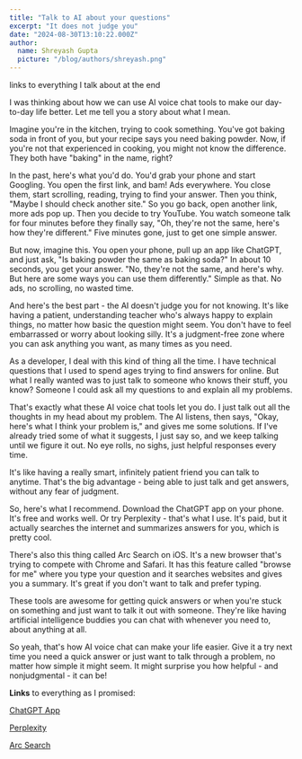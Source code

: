 ```yaml
---
title: "Talk to AI about your questions"
excerpt: "It does not judge you"
date: "2024-08-30T13:10:22.000Z"
author:
  name: Shreyash Gupta
  picture: "/blog/authors/shreyash.png"
---
```


links to everything I talk about at the end

I was thinking about how we can use AI voice chat tools to make our day-to-day life better. Let me tell you a story about what I mean.

Imagine you're in the kitchen, trying to cook something. You've got baking soda in front of you, but your recipe says you need baking powder. Now, if you're not that experienced in cooking, you might not know the difference. They both have "baking" in the name, right?

In the past, here's what you'd do. You'd grab your phone and start Googling. You open the first link, and bam! Ads everywhere. You close them, start scrolling, reading, trying to find your answer. Then you think, "Maybe I should check another site." So you go back, open another link, more ads pop up. Then you decide to try YouTube. You watch someone talk for four minutes before they finally say, "Oh, they're not the same, here's how they're different." Five minutes gone, just to get one simple answer.

But now, imagine this. You open your phone, pull up an app like ChatGPT, and just ask, "Is baking powder the same as baking soda?" In about 10 seconds, you get your answer. "No, they're not the same, and here's why. But here are some ways you can use them differently." Simple as that. No ads, no scrolling, no wasted time.

And here's the best part - the AI doesn't judge you for not knowing. It's like having a patient, understanding teacher who's always happy to explain things, no matter how basic the question might seem. You don't have to feel embarrassed or worry about looking silly. It's a judgment-free zone where you can ask anything you want, as many times as you need.

As a developer, I deal with this kind of thing all the time. I have technical questions that I used to spend ages trying to find answers for online. But what I really wanted was to just talk to someone who knows their stuff, you know? Someone I could ask all my questions to and explain all my problems.

That's exactly what these AI voice chat tools let you do. I just talk out all the thoughts in my head about my problem. The AI listens, then says, "Okay, here's what I think your problem is," and gives me some solutions. If I've already tried some of what it suggests, I just say so, and we keep talking until we figure it out. No eye rolls, no sighs, just helpful responses every time.

It's like having a really smart, infinitely patient friend you can talk to anytime. That's the big advantage - being able to just talk and get answers, without any fear of judgment.

So, here's what I recommend. Download the ChatGPT app on your phone. It's free and works well. Or try Perplexity - that's what I use. It's paid, but it actually searches the internet and summarizes answers for you, which is pretty cool.

There's also this thing called Arc Search on iOS. It's a new browser that's trying to compete with Chrome and Safari. It has this feature called "browse for me" where you type your question and it searches websites and gives you a summary. It's great if you don't want to talk and prefer typing.

These tools are awesome for getting quick answers or when you're stuck on something and just want to talk it out with someone. They're like having artificial intelligence buddies you can chat with whenever you need to, about anything at all.

So yeah, that's how AI voice chat can make your life easier. Give it a try next time you need a quick answer or just want to talk through a problem, no matter how simple it might seem. It might surprise you how helpful - and nonjudgmental - it can be!

**Links** to everything as I promised:

[ChatGPT App](https://apps.apple.com/us/app/chatgpt/id6448311069)

[Perplexity](https://apps.apple.com/us/app/perplexity-ask-anything/id1668000334)

[Arc Search](https://apps.apple.com/us/app/arc-search-find-it-faster/id6472513080) 